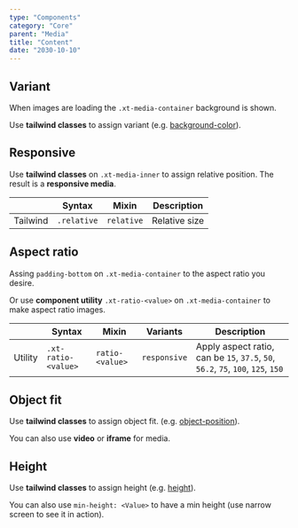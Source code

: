 ```yaml
---
type: "Components"
category: "Core"
parent: "Media"
title: "Content"
date: "2030-10-10"
---
```


## Variant

When images are loading the `.xt-media-container` background is shown.

Use **tailwind classes** to assign variant (e.g. [background-color](https://tailwindcss.com/docs/background-color)).

<demo>
  <demoinline src="demos/components/core/media/variant">
  </demoinline>
</demo>

## Responsive

Use **tailwind classes** on `.xt-media-inner` to assign relative position. The result is a **responsive media**.

<div class="xt-overflow-sub overflow-y-hidden overflow-x-scroll my-4 xt-my-auto w-full">

|                      | Syntax                          | Mixin            | Description                   |
| ----------------------- | ----------------------------------------- | -----------------------------| ----------------------------- |
| Tailwind                  | `.relative`                     | `relative`                | Relative size            |

</div>

<demo>
  <demoinline src="demos/components/core/media/responsive">
  </demoinline>
</demo>

## Aspect ratio

Assing `padding-bottom` on `.xt-media-container` to the aspect ratio you desire.

<demo>
  <demoinline src="demos/components/core/media/ratio">
  </demoinline>
</demo>

Or use **component utility** `.xt-ratio-<value>` on `.xt-media-container` to make aspect ratio images.

<div class="xt-overflow-sub overflow-y-hidden overflow-x-scroll my-4 xt-my-auto w-full">

|                      | Syntax                          | Mixin            | Variants               | Description                   |
| ----------------------- | ---------------------------- | -----------------| ----------------------------- |----------------------------- |
| Utility                  | `.xt-ratio-<value>`       | `ratio-<value>`                | `responsive`                | Apply aspect ratio, can be `15`, `37.5`, `50`, `56.2`, `75`, `100`, `125`, `150`            |

</div>

<demo>
  <demoinline src="demos/components/core/media/ratio-class">
  </demoinline>
</demo>

## Object fit

Use **tailwind classes** to assign object fit. (e.g. [object-position](https://tailwindcss.com/docs/object-position)).

<demo>
  <demoinline src="demos/components/core/media/cover">
  </demoinline>
  <demoinline src="demos/components/core/media/contain">
  </demoinline>
</demo>

You can also use **video** or **iframe** for media.

<demo>
  <demoinline src="demos/components/core/media/video">
  </demoinline>
  <demoinline src="demos/components/core/media/iframe">
  </demoinline>
</demo>

## Height

Use **tailwind classes** to assign height (e.g. [height](https://tailwindcss.com/docs/height)).

<demo>
  <demoinline src="demos/components/core/media/height">
  </demoinline>
</demo>

You can also use `min-height: <Value>` to have a min height (use narrow screen to see it in action).

<demo>
  <demoinline src="demos/components/core/media/min-height">
  </demoinline>
</demo>
